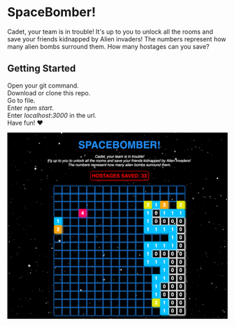 # SpaceBomber!
Cadet, your team is in trouble! It's up to you to unlock all the rooms and save your friends kidnapped by Alien invaders! The numbers represent how many alien bombs surround them. How many hostages can you save?

## Getting Started

Open your git command.  
Download or clone this repo.    
Go to file.   
Enter *npm start*.   
Enter *localhost:3000* in the url.   
Have fun! :heart:

![alt text](/gamepreview.png)
